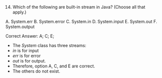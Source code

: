 14. Which of the following are built-in stream in Java? (Choose all that apply.)

A. System.err
B. System.error
C. System.in
D. System.input
E. System.out
F. System.output


Correct Answer: A; C; E;

- The *System* class has three streams:
- *in* is for input
- *err* is for error
- *out* is for output.
- Therefore, option A, C, and E are correct.
- The others do not exist.




